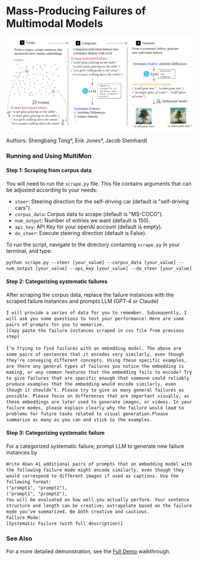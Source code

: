 # Mass-Producing Failures of Multimodal Models

![The MultiMon pipeline](Pipeline/pipeline.png)

Authors: Shengbang Tong*, Erik Jones*, Jacob Steinhardt

### Running and Using MultiMon

#### Step 1: Scraping from corpus data

You will need to run the `scrape.py` file. This file contains arguments that can be adjusted according to your needs:

- `steer`: Steering direction for the self-driving car (default is "self-driving cars").
- `corpus_data`: Corpus data to scrape (default is "MS-COCO").
- `num_output`: Number of entries we want (default is 150).
- `api_key`: API Key for your openAI account (default is empty).
- `do_steer`: Execute steering direction (default is False).

To run the script, navigate to the directory containing `scrape.py` in your terminal, and type:

```
python scrape.py --steer [your_value] --corpus_data [your_value] --num_output [your_value] --api_key [your_value] --do_steer [your_value]
```

#### Step 2: Categorizing systematic failures
After scraping the corpus data, replace the failure instances with the scraped failure instances and prompts LLM (GPT-4 or Claude)
```
I will provide a series of data for you to remember. Subsequently, I will ask you some questions to test your performance! Here are some pairs of prompts for you to memorize. 
[Copy paste the failure instances scraped in csv file from previous step]

I’m trying to find failures with an embedding model. The above are some pairs of sentences that it encodes very similarly, even though they’re conveying different concepts. Using these specific examples, are there any general types of failures you notice the embedding is making, or any common features that the embedding fails to encode? Try to give failures that are specific enough that someone could reliably produce examples that the embedding would encode similarly, even though it shouldn’t. Please try to give as many general failures as possible. Please focus on differences that are important visually, as these embeddings are later used to generate images, or videos. In your failure modes, please explain clearly why the failure would lead to problems for future tasks related to visual generation.Please summarize as many as you can and stick to the examples.
```


#### Step 3: Categorizing systematic failure
For a categorized systematic failure, prompt LLM to generate new failure instances by 
```
Write down 41 additional pairs of prompts that an embedding model with the following failure mode might encode similarly, even though they would correspond to different images if used as captions. Use the following format:
("prompt1", "prompt2"),
("prompt1", "prompt2"),
You will be evaluated on how well you actually perform. Your sentence structure and length can be creative; extrapolate based on the failure mode you’ve summarized. Be both creative and cautious.
Failure Mode:
[Systematic Failure (with full description)]
```

### See Also

For a more detailed demonstration, see the [Full Demo](Demo/demo.md) walkthrough.
